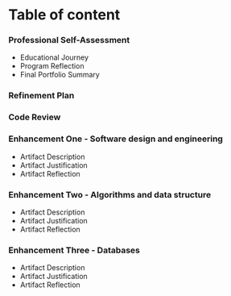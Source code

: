 # Table of content

### Professional Self-Assessment
  * Educational Journey
  * Program Reflection
  * Final Portfolio Summary
  
### Refinement Plan

### Code Review

### Enhancement One - Software design and engineering
  * Artifact Description
  * Artifact Justification
  * Artifact Reflection

### Enhancement Two - Algorithms and data structure
  * Artifact Description
  * Artifact Justification
  * Artifact Reflection

### Enhancement Three - Databases
  * Artifact Description
  * Artifact Justification
  * Artifact Reflection
